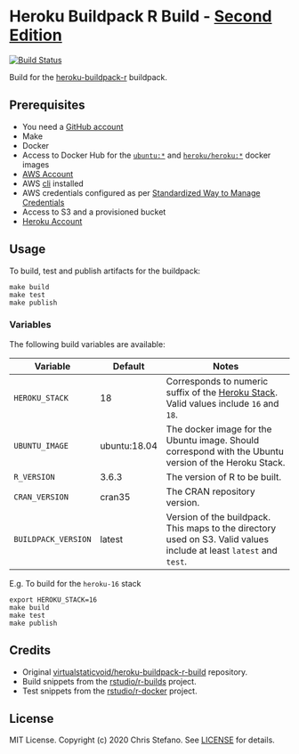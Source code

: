 # Heroku Buildpack R Build - [Second Edition][build2]

[![Build Status][travis_build_img]][travis_build]

Build for the [heroku-buildpack-r][buildpack] buildpack.

## Prerequisites

* You need a [GitHub account][signup]
* Make
* Docker
* Access to Docker Hub for the [`ubuntu:*`][dhubuntu] and [`heroku/heroku:*`][dhheroku] docker images
* [AWS Account][aws]
* AWS [cli][awscli] installed
* AWS credentials configured as per [Standardized Way to Manage Credentials][awscreds]
* Access to S3 and a provisioned bucket
* [Heroku Account][heroku]

## Usage

To build, test and publish artifacts for the buildpack:

```
make build
make test
make publish
```

### Variables

The following build variables are available:

| Variable             | Default      | Notes   |
|----------------------|--------------|---------|
| `HEROKU_STACK`       | 18           | Corresponds to numeric suffix of the [Heroku Stack][heroku_stack]. Valid values include `16` and `18`. |
| `UBUNTU_IMAGE`       | ubuntu:18.04 | The docker image for the Ubuntu image. Should correspond with the Ubuntu version of the Heroku Stack. |
| `R_VERSION`          | 3.6.3        | The version of R to be built. |
| `CRAN_VERSION`       | cran35       | The CRAN repository version. |
| `BUILDPACK_VERSION`  | latest       | Version of the buildpack. This maps to the directory used on S3. Valid values include at least `latest` and `test`. |

E.g. To build for the `heroku-16` stack

```
export HEROKU_STACK=16
make build
make test
make publish
```

## Credits

* Original [virtualstaticvoid/heroku-buildpack-r-build][build1] repository.
* Build snippets from the [rstudio/r-builds][rbuilds] project.
* Test snippets from the [rstudio/r-docker][rdocker] project.

## License

MIT License. Copyright (c) 2020 Chris Stefano. See [LICENSE](LICENSE) for details.

[aws]: https://portal.aws.amazon.com/billing/signup#/start
[awscli]: https://aws.amazon.com/cli/
[awscreds]: https://aws.amazon.com/blogs/security/a-new-and-standardized-way-to-manage-credentials-in-the-aws-sdks
[build1]: https://github.com/virtualstaticvoid/heroku-buildpack-r-build
[build2]: https://github.com/virtualstaticvoid/heroku-buildpack-r-build2
[buildpack]: https://github.com/virtualstaticvoid/heroku-buildpack-r
[dhheroku]: https://hub.docker.com/r/heroku/heroku/tags
[dhubuntu]: https://hub.docker.com/_/ubuntu
[heroku]: https://signup.heroku.com
[heroku_stack]: https://devcenter.heroku.com/articles/stack
[rbuilds]: https://github.com/rstudio/r-builds
[rdocker]: https://github.com/rstudio/r-docker
[signup]: https://github.com/signup/free
[travis_build]: https://travis-ci.org/virtualstaticvoid/heroku-buildpack-r-build2
[travis_build_img]: https://travis-ci.org/virtualstaticvoid/heroku-buildpack-r-build2.svg?branch=master
